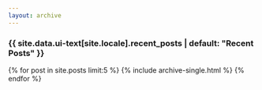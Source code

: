 ```yaml
---
layout: archive
---
```

<h3 class="archive__subtitle">{{ site.data.ui-text[site.locale].recent_posts | default: "Recent Posts" }}</h3>

{% for post in site.posts limit:5 %}
  {% include archive-single.html %}
{% endfor %}